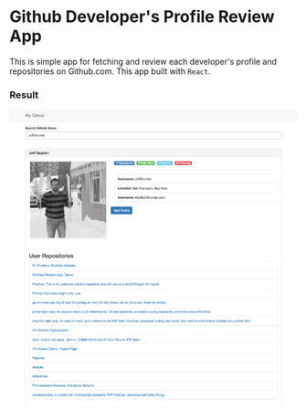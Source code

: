 # Github Developer's Profile Review App

This is simple app for fetching and review each developer's profile and repositories on Github.com. This app built with `React`.

### Result
![result](https://github.com/JeffShomali/Practice/blob/master/React%20&%20Flux/GithubDevelopers/Result.png?raw=true)
